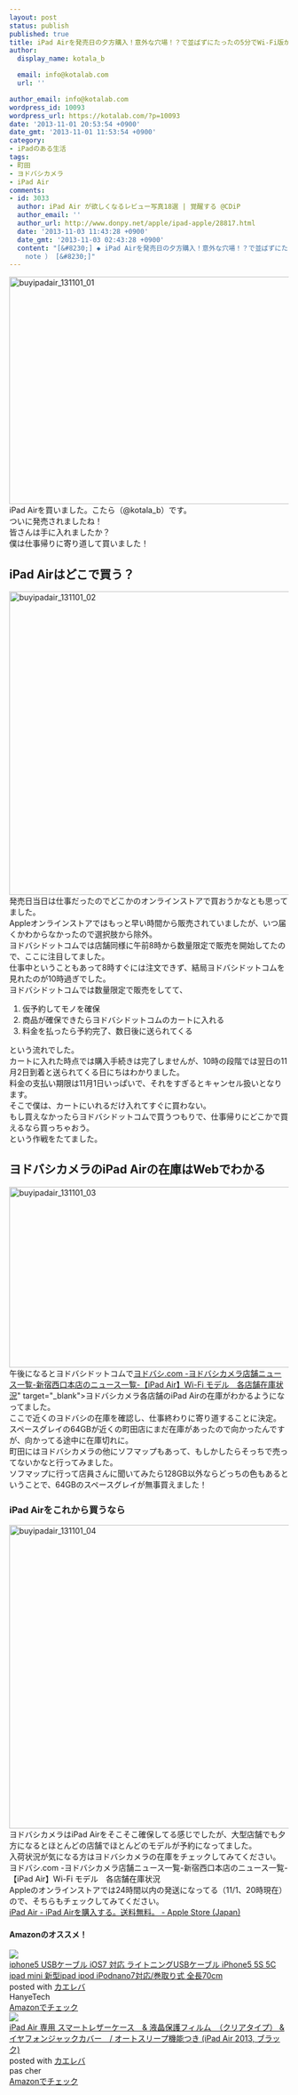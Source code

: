 ```yaml
---
layout: post
status: publish
published: true
title: iPad Airを発売日の夕方購入！意外な穴場！？で並ばずにたったの5分でWi-Fi版が買えた！
author:
  display_name: kotala_b

  email: info@kotalab.com
  url: ''

author_email: info@kotalab.com
wordpress_id: 10093
wordpress_url: https://kotalab.com/?p=10093
date: '2013-11-01 20:53:54 +0900'
date_gmt: '2013-11-01 11:53:54 +0900'
category:
- iPadのある生活
tags:
- 町田
- ヨドバシカメラ
- iPad Air
comments:
- id: 3033
  author: iPad Air が欲しくなるレビュー写真18選 | 覚醒する @CDiP
  author_email: ''
  author_url: http://www.donpy.net/apple/ipad-apple/28817.html
  date: '2013-11-03 11:43:28 +0900'
  date_gmt: '2013-11-03 02:43:28 +0900'
  content: "[&#8230;] ◆ iPad Airを発売日の夕方購入！意外な穴場！？で並ばずにたったの5分でWi-Fi版が買えた！ （ via kotala&#8217;s
    note ） [&#8230;]"
---
```

<p><img src="https://kotalab.com/wp-content/uploads/buyipadair_131101_01-546x409.jpg" alt="buyipadair_131101_01" width="546" height="409" class="alignnone size-large wp-image-10098" /><br />
iPad Airを買いました。こたら（@kotala_b）です。<br />
ついに発売されましたね！<br />
皆さんは手に入れましたか？<br />
僕は仕事帰りに寄り道して買いました！<br />
<!--more--></p>
<h2>iPad Airはどこで買う？</h2>
<p><img src="https://kotalab.com/wp-content/uploads/buyipadair_131101_02-546x546.jpg" alt="buyipadair_131101_02" width="546" height="546" class="alignnone size-large wp-image-10097" /><br />
発売日当日は仕事だったのでどこかのオンラインストアで買おうかなとも思ってました。<br />
Appleオンラインストアではもっと早い時間から販売されていましたが、いつ届くかわからなかったので選択肢から除外。<br />
ヨドバシドットコムでは店舗同様に午前8時から数量限定で販売を開始してたので、ここに注目してました。<br />
仕事中ということもあって8時すぐには注文できず、結局ヨドバシドットコムを見れたのが10時過ぎでした。<br />
ヨドバシドットコムでは数量限定で販売をしてて、</p>
<ol>
<li>仮予約してモノを確保</li>
<li>商品が確保できたらヨドバシドットコムのカートに入れる</li>
<li>料金を払ったら予約完了、数日後に送られてくる</li>
</ol>
<p>という流れでした。<br />
カートに入れた時点では購入手続きは完了しませんが、10時の段階では翌日の11月2日到着と送られてくる日にちはわかりました。<br />
料金の支払い期限は11月1日いっぱいで、それをすぎるとキャンセル扱いとなります。<br />
そこで僕は、カートにいれるだけ入れてすぐに買わない。<br />
もし買えなかったらヨドバシドットコムで買うつもりで、仕事帰りにどこかで買えるなら買っちゃおう。<br />
という作戦をたてました。</p>
<h2>ヨドバシカメラのiPad Airの在庫はWebでわかる</h2>
<p><img src="https://kotalab.com/wp-content/uploads/buyipadair_131101_03-546x325.png" alt="buyipadair_131101_03" width="546" height="325" class="alignnone size-large wp-image-10099" /><br />
午後になるとヨドバシドットコムで<a href="<a href="http://www.yodobashi.com/ec/news/1000069210/index.html?kind=0002&store=0011" target="_blank">ヨドバシ.com -ヨドバシカメラ店舗ニュース一覧-新宿西口本店のニュース一覧-【iPad Air】Wi-Fi モデル　各店舗在庫状況</a>" target="_blank">ヨドバシカメラ各店舗のiPad Airの在庫</a>がわかるようになってました。<br />
ここで近くのヨドバシの在庫を確認し、仕事終わりに寄り道することに決定。<br />
スペースグレイの64GBが近くの町田店にまだ在庫があったので向かったんですが、向かってる途中に在庫切れに。<br />
町田にはヨドバシカメラの他にソフマップもあって、もしかしたらそっちで売ってないかなと行ってみました。<br />
ソフマップに行って店員さんに聞いてみたら128GB以外ならどっちの色もあるということで、64GBのスペースグレイが無事買えました！</p>
<h3>iPad Airをこれから買うなら</h3>
<p><img src="https://kotalab.com/wp-content/uploads/buyipadair_131101_04-546x546.jpg" alt="buyipadair_131101_04" width="546" height="546" class="alignnone size-large wp-image-10100" /><br />
ヨドバシカメラはiPad Airをそこそこ確保してる感じでしたが、大型店舗でも夕方になるとほとんどの店舗でほとんどのモデルが予約になってました。<br />
入荷状況が気になる方はヨドバシカメラの在庫をチェックしてみてください。<br />
<span class="removed_link" title="http://www.yodobashi.com/ec/news/1000069210/index.html?kind=0002&amp;store=0011">ヨドバシ.com -ヨドバシカメラ店舗ニュース一覧-新宿西口本店のニュース一覧-【iPad Air】Wi-Fi モデル　各店舗在庫状況</span><br />
Appleのオンラインストアでは24時間以内の発送になってる（11/1、20時現在）ので、そちらもチェックしてみてください。<br />
<a href="http://store.apple.com/jp/buy-ipad/ipad-air" target="_blank">iPad Air - iPad Airを購入する。送料無料。 - Apple Store (Japan)</a></p>
<h4 class="aam">Amazonのオススメ！</h4>
<div class="kaerebalink-box">
<div class="kaerebalink-image"><a href="http://www.amazon.co.jp/exec/obidos/ASIN/B00DE4TFRI/same-22/ref=nosim/" rel="nofollow" target="_blank"><img src="http://ecx.images-amazon.com/images/I/51U75iKot8L._SL160_.jpg" style="border: none;" /></a></div>
<div class="kaerebalink-info">
<div class="kaerebalink-name"><a href="http://www.amazon.co.jp/exec/obidos/ASIN/B00DE4TFRI/same-22/ref=nosim/" rel="nofollow" target="_blank">iphone5 USBケーブル iOS7 対応 ライトニングUSBケーブル iPhone5 5S 5C ipad mini 新型ipad ipod iPodnano7対応/巻取り式 全長70cm</a>
<div class="kaerebalink-powered-date">posted with <a href="http://kaereba.com" rel="nofollow" target="_blank">カエレバ</a></div>
</div>
<div class="kaerebalink-detail"> HanyeTech     </div>
<div class="kaerebalink-link1">
<div class="shoplinkamazon"><a href="http://www.amazon.co.jp/gp/search?keywords=iPhone5%205S%205C%20ipad%20mini%20%90V%8C%5Eipad%20ipod%20iPodnano7%91%CE%89%9E&__mk_ja_JP=%83J%83%5E%83J%83i&tag=same-22" rel="nofollow" target="_blank" title="アマゾン" >Amazonでチェック</a></div>
</div>
</div>
<div class="booklink-footer"></div>
</div>
<div class="kaerebalink-box">
<div class="kaerebalink-image"><a href="http://www.amazon.co.jp/exec/obidos/ASIN/B00G3RYFK0/same-22/ref=nosim/" rel="nofollow" target="_blank"><img src="http://ecx.images-amazon.com/images/I/41yN3OrPTML._SL160_.jpg" style="border: none;" /></a></div>
<div class="kaerebalink-info">
<div class="kaerebalink-name"><a href="http://www.amazon.co.jp/exec/obidos/ASIN/B00G3RYFK0/same-22/ref=nosim/" rel="nofollow" target="_blank">iPad Air 専用 スマートレザーケース　& 液晶保護フィルム　（クリアタイプ） & イヤフォンジャックカバー　/ オートスリープ機能つき (iPad Air 2013, ブラック)</a>
<div class="kaerebalink-powered-date">posted with <a href="http://kaereba.com" rel="nofollow" target="_blank">カエレバ</a></div>
</div>
<div class="kaerebalink-detail"> pas cher     </div>
<div class="kaerebalink-link1">
<div class="shoplinkamazon"><a href="http://www.amazon.co.jp/gp/search?keywords=iPad%20Air%202013&__mk_ja_JP=%83J%83%5E%83J%83i&tag=same-22" rel="nofollow" target="_blank" title="アマゾン" >Amazonでチェック</a></div>
</div>
</div>
<div class="booklink-footer"></div>
</div>
